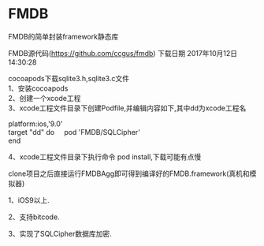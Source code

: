 # FMDB
FMDB的简单封装framework静态库

FMDB源代码(https://github.com/ccgus/fmdb) 下载日期 2017年10月12日14:30:28

cocoapods下载sqlite3.h,sqlite3.c文件    
1、安装cocoapods    
2、创建一个xcode工程                  
3、xcode工程文件目录下创建Podfile,并编辑内容如下,其中dd为xcode工程名

platform:ios,'9.0'      
target "dd" do     
pod 'FMDB/SQLCipher'    
end

4、xcode工程文件目录下执行命令 pod install,下载可能有点慢


clone项目之后直接运行FMDBAgg即可得到编译好的FMDB.framework(真机和模拟器)

1、iOS9以上.

2、支持bitcode.

3、实现了SQLCipher数据库加密.

